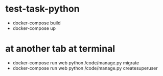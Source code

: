 # test-task-python
- docker-compose build
- docker-compose up
# at another tab at terminal
- docker-compose run web python /code/manage.py migrate
- docker-compose run web python /code/manage.py createsuperuser
